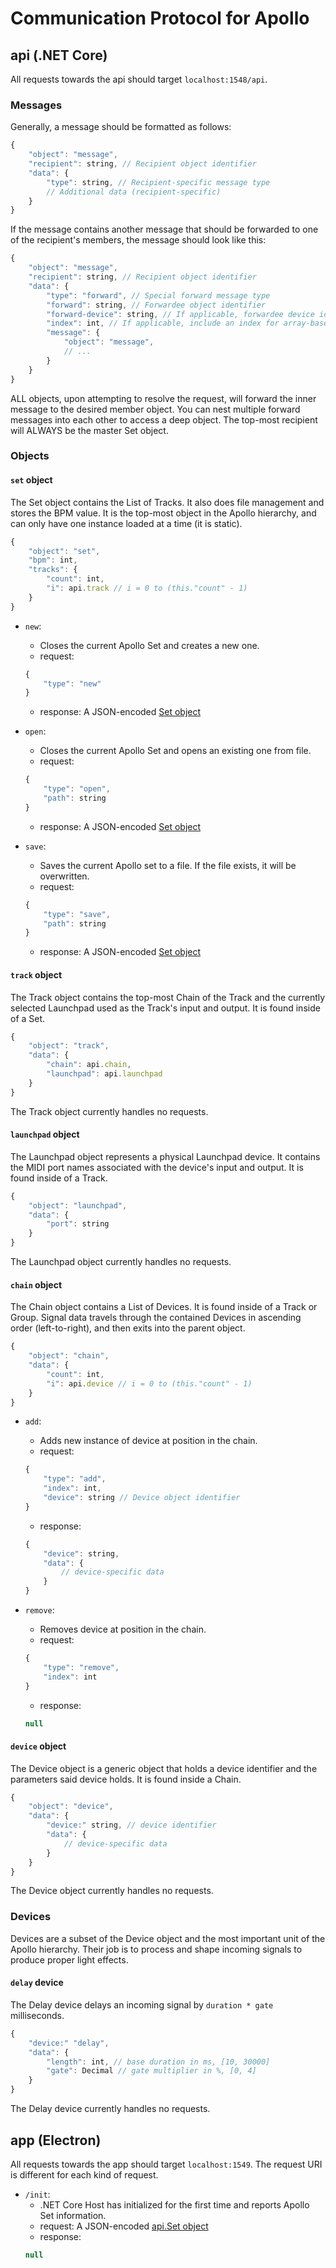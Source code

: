 # Communication Protocol for Apollo

## api (.NET Core)

All requests towards the api should target `localhost:1548/api`.

### Messages

Generally, a message should be formatted as follows:

```js
{
    "object": "message",
    "recipient": string, // Recipient object identifier
    "data": {
        "type": string, // Recipient-specific message type
        // Additional data (recipient-specific)
    }
}
```

If the message contains another message that should be forwarded to one of the recipient's members, the message should look like this:

```js
{
    "object": "message",
    "recipient": string, // Recipient object identifier
    "data": {
        "type": "forward", // Special forward message type
        "forward": string, // Forwardee object identifier
        "forward-device": string, // If applicable, forwardee device identifier, if the object is a device
        "index": int, // If applicable, include an index for array-based members
        "message": {
            "object": "message",
            // ...
        }
    }
}
```

ALL objects, upon attempting to resolve the request, will forward the inner message to the desired member object. You can nest multiple forward messages into each other to access a deep object. The top-most recipient will ALWAYS be the master Set object. 

### Objects

#### `set` object

The Set object contains the List of Tracks. It also does file management and stores the BPM value. It is the top-most object in the Apollo hierarchy, and can only have one instance loaded at a time (it is static).

```js
{
    "object": "set", 
    "bpm": int, 
    "tracks": {
        "count": int,
        "i": api.track // i = 0 to (this."count" - 1)
    }
}
```

* `new`:
    * Closes the current Apollo Set and creates a new one.
    * request:
    ```js
    {
        "type": "new"
    }
    ```
    * response: A JSON-encoded [Set object](https://github.com/mat1jaczyyy/apollo-studio/blob/master/src/COMM.md#set-object)

* `open`:
    * Closes the current Apollo Set and opens an existing one from file.
    * request:
    ```js
    {
        "type": "open",
        "path": string
    }
    ```
    * response: A JSON-encoded [Set object](https://github.com/mat1jaczyyy/apollo-studio/blob/master/src/COMM.md#set-object)

* `save`:
    * Saves the current Apollo set to a file. If the file exists, it will be overwritten.
    * request:
    ```js
    {
        "type": "save",
        "path": string
    }
    ```
    * response: A JSON-encoded [Set object](https://github.com/mat1jaczyyy/apollo-studio/blob/master/src/COMM.md#set-object)

#### `track` object

The Track object contains the top-most Chain of the Track and the currently selected Launchpad used as the Track's input and output. It is found inside of a Set.

```js
{
    "object": "track",
    "data": {
        "chain": api.chain,
        "launchpad": api.launchpad
    }
}
```

The Track object currently handles no requests.

#### `launchpad` object

The Launchpad object represents a physical Launchpad device. It contains the MIDI port names associated with the device's input and output. It is found inside of a Track.

```js
{
    "object": "launchpad",
    "data": {
        "port": string
    }
}
```

The Launchpad object currently handles no requests.

#### `chain` object

The Chain object contains a List of Devices. It is found inside of a Track or Group. Signal data travels through the contained Devices in ascending order (left-to-right), and then exits into the parent object.

```js
{
    "object": "chain",
    "data": {
        "count": int,
        "i": api.device // i = 0 to (this."count" - 1)
    }
}
```

* `add`:
    * Adds new instance of device at position in the chain.
    * request: 
    ```js
    {
        "type": "add",
        "index": int,
        "device": string // Device object identifier
    }
    ```
    * response: 
    ```js
    {
        "device": string,
        "data": {
            // device-specific data
        }
    }
    ```

* `remove`:
    * Removes device at position in the chain.
    * request: 
    ```js
    {
        "type": "remove",
        "index": int
    }
    ```
    * response: 
    ```js
    null
    ```
 
#### `device` object

The Device object is a generic object that holds a device identifier and the parameters said device holds. It is found inside a Chain.

```js
{
    "object": "device",
    "data": {
        "device:" string, // device identifier
        "data": {
            // device-specific data
        }
    }
}
```

The Device object currently handles no requests.

### Devices

Devices are a subset of the Device object and the most important unit of the Apollo hierarchy. Their job is to process and shape incoming signals to produce proper light effects.

#### `delay` device

The Delay device delays an incoming signal by `duration * gate` milliseconds.

```js
{
    "device:" "delay",
    "data": {
        "length": int, // base duration in ms, [10, 30000]
        "gate": Decimal // gate multiplier in %, [0, 4]
    }
}
```

The Delay device currently handles no requests.

## app (Electron)

All requests towards the app should target `localhost:1549`. The request URI is different for each kind of request.

* `/init`:
    * .NET Core Host has initialized for the first time and reports Apollo Set information.
    * request: A JSON-encoded [api.Set object](https://github.com/mat1jaczyyy/apollo-studio/blob/master/src/COMM.md#set-object)
    * response: 
    ```js
    null
    ```
